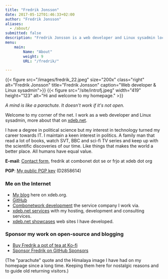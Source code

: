 ```yaml
---
title: "Fredrik Jonsson"
date: 2017-05-12T01:46:33+02:00
author: "Fredrik Jonsson"
aliases:
  - /about/
submitted: false
description: "Fredrik Jonsson is a web developer and Linux sysadmin located in Sweden."
menu:
    main:
        Name: "About"
        weight: 9
        URL: "/fredrik/"

---
```


{{< figure src="/images/fredrik_22.jpeg" size="200x" class="right" alt="Fredrik Jonsson" title="Fredrik Jonsson" caption="Web developer & Linux sysadmin">}}
{{< figure src="/site/introfj.jpeg" width="419" height="123" alt="Hi and welcome to my homepage." >}}

*A mind is like a parachute. It doesn't work if it's not open.*

Welcome to my corner of the net. I work as a web developer and Linux sysadmin, more about that on [xdeb.net](https://xdeb.net/).

I have a degree in political science but my interest in technology turned my career towards IT. I maintain a keen interest in politics. A family man that read a lot of books, watch SVT, BBC and sci-fi TV series and keep up with the scientific discoveries of our time. Like things that makes the world a better place. All humans have equal value.

**E-mail**: [Contact form](https://xdeb.net/contact), fredrik at combonet dot se or frjo at xdeb dot org

**PGP**: [My public PGP key](/files/fj_pgp.asc) (D2858614)

### Me on the Internet

* [My blog](/) here on xdeb.org.
* [GitHub](https://github.com/frjo)
* [Combonetwork development](https://combonet.se/) the service company I work via.
* [xdeb.net services](https://xdeb.net/) with my hosting, development and consulting services.
* [xdeb.net showcases](https://xdeb.net/case) web sites I have developed.

### Sponsor my work on open-source and blogging

* [Buy Fredrik a pot of tea at Ko-fi](https://ko-fi.com/Z8Z83EY40)
* [Sponsor Fredrik on GitHub Sponsors](https://github.com/sponsors/frjo)

(The "parachute" quote and the Himalaya image I have had on my homepage since a long time. Keeping them here for nostalgic reasons and to guide old returning visitors.)